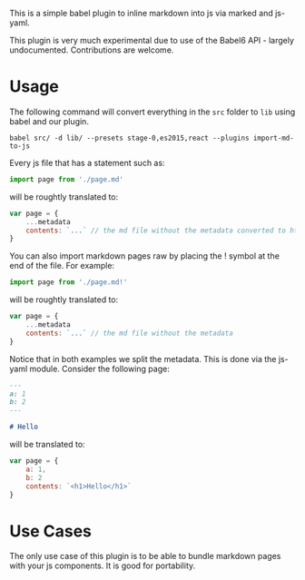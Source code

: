 This is a simple babel plugin to inline markdown into js via marked and js-yaml.

This plugin is very much experimental due to use of the Babel6 API - largely undocumented. Contributions are welcome.

# Usage

The following command will convert everything in the `src` folder to `lib` using babel and our plugin.

    babel src/ -d lib/ --presets stage-0,es2015,react --plugins import-md-to-js

Every js file that has a statement such as:

```javascript
import page from './page.md'
```

will be roughtly translated to:

```javascript
var page = {
    ...metadata
    contents: `...` // the md file without the metadata converted to html
}
```

You can also import markdown pages raw by placing the ! symbol at the end of the file. For example:

```javascript
import page from './page.md!'
```

will be roughtly translated to:

```javascript
var page = {
    ...metadata
    contents: `...` // the md file without the metadata
}
```

Notice that in both examples we split the metadata. This is done via the js-yaml module. Consider the following page:

```markdown
---
a: 1
b: 2
---

# Hello
```

will be translated to:

```javascript
var page = {
    a: 1,
    b: 2
    contents: `<h1>Hello</h1>`
}
```

# Use Cases

The only use case of this plugin is to be able to bundle markdown pages with your js components. It is good for portability.
